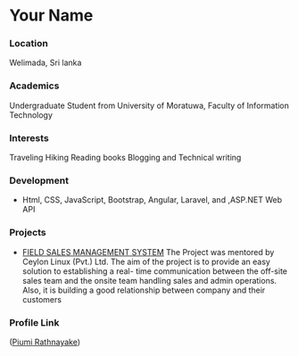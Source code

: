 # Your Name

### Location

Welimada, Sri lanka

### Academics

Undergraduate Student from University of Moratuwa, Faculty of Information Technology

### Interests

Traveling
Hiking
Reading books
Blogging and Technical writing

### Development

- Html, CSS, JavaScript, Bootstrap, Angular,
  Laravel, and ,ASP.NET Web API

### Projects

- [FIELD SALES MANAGEMENT SYSTEM](https://github.com/Piumir3/Field_Sales_Automation_System-WEB.git)
  The Project was mentored by Ceylon Linux (Pvt.) Ltd. The aim of
  the project is to provide an easy solution to establishing a real-
  time communication between the off-site sales team and the
  onsite team handling sales and admin operations. Also, it is
  building a good relationship between company and their
  customers

### Profile Link

([Piumi Rathnayake](https://github.com/Piumir3))
